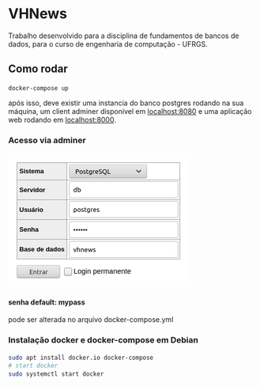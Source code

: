# VHNews

Trabalho desenvolvido para a disciplina de fundamentos de bancos de dados, para o curso de engenharia de computação - UFRGS.

## Como rodar

```
docker-compose up
```

após isso, deve existir uma instancia do banco postgres rodando na sua máquina, um client adminer disponível em [localhost:8080](localhost:8080) e uma aplicação web rodando em [localhost:8000](localhost:8000).

### Acesso via adminer

![](adminer_cred.png)
#### senha default: mypass
pode ser alterada no arquivo docker-compose.yml

### Instalação docker e docker-compose em Debian

```bash
sudo apt install docker.io docker-compose
# start docker 
sudo systemctl start docker
```